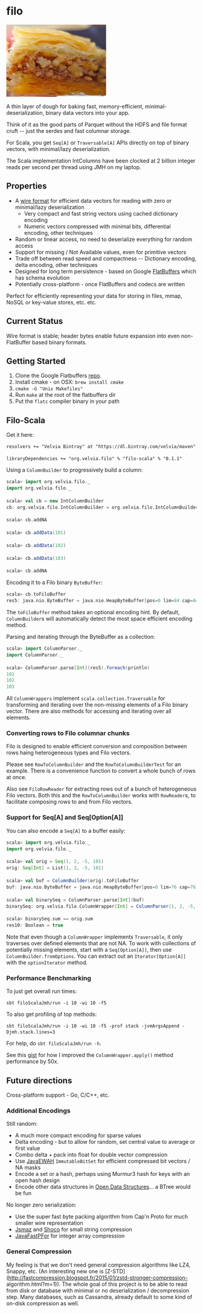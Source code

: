 # filo
![filo](Filo.jpg)

A thin layer of dough for baking fast, memory-efficient, minimal-deserialization, binary data vectors into your app.

Think of it as the good parts of Parquet without the HDFS and file format cruft -- just the serdes and fast columnar storage.

For Scala, you get `Seq[A]` or `Traversable[A]` APIs directly on top of binary vectors, with minimal/lazy deserialization.

The Scala implementation IntColumns have been clocked at 2 billion integer reads per second per thread using JMH on my laptop.

## Properties

* A [wire format](wire_format.md) for efficient data vectors for reading with zero or minimal/lazy deserialization
    - Very compact and fast string vectors using cached dictionary encoding
    - Numeric vectors compressed with minimal bits, differential encoding, other techniques
* Random or linear access, no need to deserialize everything for random access
* Support for missing / Not Available values, even for primitive vectors
* Trade off between read speed and compactness -- Dictionary encoding, delta encoding, other techniques
* Designed for long term persistence - based on Google [FlatBuffers](https://github.com/google/flatbuffers) which has schema evolution
* Potentially cross-platform - once FlatBuffers and codecs are written

Perfect for efficiently representing your data for storing in files, mmap, NoSQL or key-value stores, etc. etc.

## Current Status

Wire format is stable; header bytes enable future expansion into even non-FlatBuffer based binary formats.

## Getting Started

1. Clone the Google Flatbuffers [repo](https://github.com/google/flatbuffers).
1. Install cmake - on OSX: `brew install cmake`
1. `cmake -G "Unix Makefiles"`
2. Run `make` at the root of the flatbuffers dir
3. Put the `flatc` compiler binary in your path

## Filo-Scala

Get it here:

    resolvers += "Velvia Bintray" at "https://dl.bintray.com/velvia/maven"

    libraryDependencies += "org.velvia.filo" % "filo-scala" % "0.1.1"

Using a `ColumnBuilder` to progressively build a column:

```scala
scala> import org.velvia.filo._
import org.velvia.filo._

scala> val cb = new IntColumnBuilder
cb: org.velvia.filo.IntColumnBuilder = org.velvia.filo.IntColumnBuilder@48cbb760

scala> cb.addNA

scala> cb.addData(101)

scala> cb.addData(102)

scala> cb.addData(103)

scala> cb.addNA
```

Encoding it to a Filo binary `ByteBuffer`:

```scala
scala> cb.toFiloBuffer
res5: java.nio.ByteBuffer = java.nio.HeapByteBuffer[pos=0 lim=84 cap=84]
```

The `toFiloBuffer` method takes an optional encoding hint.  By default, `ColumnBuilder`s will automatically detect the most space efficient encoding method.

Parsing and iterating through the ByteBuffer as a collection:

```scala
scala> import ColumnParser._
import ColumnParser._

scala> ColumnParser.parse[Int](res5).foreach(println)
101
102
103
```

All `ColumnWrappers` implement `scala.collection.Traversable` for transforming
and iterating over the non-missing elements of a Filo binary vector.  There are
also methods for accessing and iterating over all elements.

### Converting rows to Filo columnar chunks

Filo is designed to enable efficient conversion and composition between rows haing heterogeneous types and Filo vectors.

Please see `RowToColumnBuilder` and the `RowToColumnBuilderTest` for an example.
There is a convenience function to convert a whole bunch of rows at once.

Also see `FiloRowReader` for extracting rows out of a bunch of heterogeneous Filo vectors.  Both this and the `RowToColumnBuilder` works with `RowReader`s, to facilitate composing rows to and from Filo vectors.

### Support for Seq[A] and Seq[Option[A]]

You can also encode a `Seq[A]` to a buffer easily:

```scala
scala> import org.velvia.filo._
import org.velvia.filo._

scala> val orig = Seq(1, 2, -5, 101)
orig: Seq[Int] = List(1, 2, -5, 101)

scala> val buf = ColumnBuilder(orig).toFiloBuffer
buf: java.nio.ByteBuffer = java.nio.HeapByteBuffer[pos=0 lim=76 cap=76]

scala> val binarySeq = ColumnParser.parse[Int](buf)
binarySeq: org.velvia.filo.ColumnWrapper[Int] = ColumnParser(1, 2, -5, 101)

scala> binarySeq.sum == orig.sum
res10: Boolean = true
```

Note that even though a `ColumnWrapper` implements `Traversable`, it only
traverses over defined elements that are not NA.  To work with collections of
potentially missing elements, start with a `Seq[Option[A]]`, then use
`ColumnBuilder.fromOptions`.  You can extract out an
`Iterator[Option[A]]` with the `optionIterator` method.

### Performance Benchmarking

To just get overall run times:

    sbt filoScalaJmh/run -i 10 -wi 10 -f5

To also get profiling of top methods:

    sbt filoScalaJmh/run -i 10 -wi 10 -f5 -prof stack -jvmArgsAppend -Djmh.stack.lines=3

For help, do `sbt filoScalaJmh/run -h`.

See this [gist](https://gist.github.com/velvia/213b837c6e02c4982a9a) for how I improved the `ColumnWrapper.apply()` method performance by 50x.
 
## Future directions

Cross-platform support - Go, C/C++, etc.

### Additional Encodings

Still random:
* A much more compact encoding for sparse values
* Delta encoding - but to allow for random, set central value to average or first value
* Combo delta + pack into float for double vector compression
* Use [JavaEWAH](https://github.com/lemire/javaewah) `ImmutableBitSet` for efficient compressed bit vectors / NA masks
* Encode a set or a hash, perhaps using Murmur3 hash for keys with an open hash design
* Encode other data structures in [Open Data Structures](http://opendatastructures.org/)... a BTree would be fun

No longer zero serialization:
* Use the super fast byte packing algorithm from Cap'n Proto for much smaller wire representation
* [Jsmaz](https://github.com/RyanAD/jsmaz) and [Shoco](http://ed-von-schleck.github.io/shoco/) for small string compression
* [JavaFastPFor](https://github.com/lemire/JavaFastPFOR) for integer array compression

### General Compression

My feeling is that we don't need general compression algorithms like LZ4,
Snappy, etc.  (An interesting new one is
[Z-STD](http://fastcompression.blogspot.fr/2015/01/zstd-stronger-compression-
algorithm.html?m=1)).  The whole goal of this project is to be able to read from
disk or database with minimal or no deserialization / decompression step.  Many
databases, such as Cassandra, already default to some kind of on-disk
compression as well.
